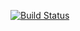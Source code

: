 [![Build Status](https://travis-ci.org/EduardoKrausME/moodle-theme_boosta.svg?branch=master)](https://travis-ci.org/EduardoKrausME/moodle-theme_boosta)